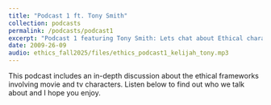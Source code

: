```yaml
---
title: "Podcast 1 ft. Tony Smith"
collection: podcasts
permalink: /podcasts/podcast1
excerpt: "Podcast 1 featuring Tony Smith: Lets chat about Ethical characters in movies and TV Shows "
date: 2009-26-09
audio: ethics_fall2025/files/ethics_podcast1_kelijah_tony.mp3
---
```

This podcast includes an in-depth discussion about the ethical frameworks involving movie and tv characters. Listen below to find out who we talk about and I hope you enjoy.

